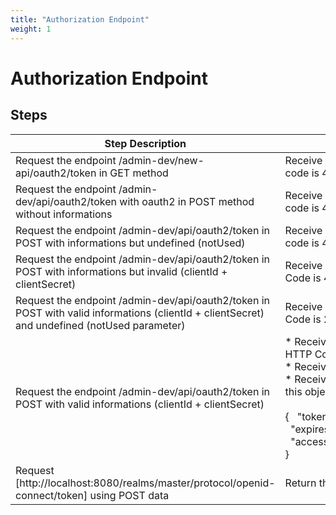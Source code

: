 ```yaml
---
title: "Authorization Endpoint"
weight: 1
---
```


# Authorization Endpoint
## Steps
| Step Description | Expected result |
| ----- | ----- |
| Request the endpoint /admin-dev/new-api/oauth2/token in GET method | Receive a response where the HTTP code is 405 |
| Request the endpoint /admin-dev/api/oauth2/token with oauth2 in POST method without informations | Receive a response where the HTTP code is 400 |
| Request the endpoint /admin-dev/api/oauth2/token in POST with informations but undefined (notUsed) | Receive a response where the HTTP code is 400 |
| Request the endpoint /admin-dev/api/oauth2/token in POST with informations but invalid (clientId + clientSecret) | Receive a response where the HTTP Code is 401 |
| Request the endpoint /admin-dev/api/oauth2/token in POST with valid informations (clientId + clientSecret) and undefined (notUsed parameter) | Receive a response where the HTTP Code is 200 |
| Request the endpoint /admin-dev/api/oauth2/token in POST with valid informations (clientId + clientSecret) | * Receive a response where the HTTP Code is 200<br> * Receive a response in JSON<br> * Receive a response which contains this object <br><br>{   "token_type":"Bearer"   "expires_in":3000,   "access_token":"%access_token%", } |
| Request [http://localhost:8080/realms/master/protocol/openid-connect/token] using POST data | Return the access token by Keycloak |
